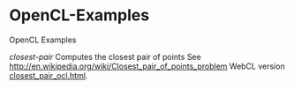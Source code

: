 OpenCL-Examples
===============

OpenCL Examples

*closest-pair*
Computes the closest pair of points
See http://en.wikipedia.org/wiki/Closest_pair_of_points_problem
WebCL version [closest_pair_ocl.html](http://htmlpreview.github.com/?https://github.com/bjwbell/OpenCL-Examples/closest-pair/example_closest_pair_ocl.html).